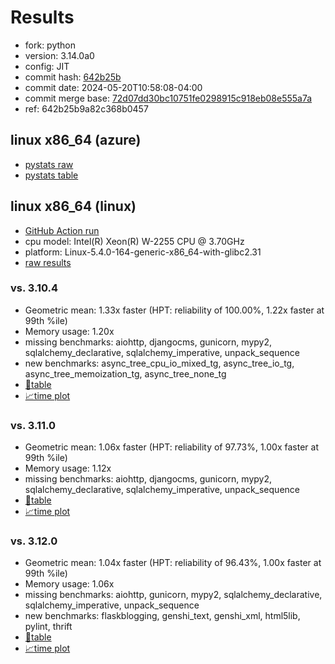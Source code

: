 # Results

- fork: python
- version: 3.14.0a0
- config: JIT
- commit hash: [642b25b](https://github.com/python/cpython/commit/642b25b)
- commit date: 2024-05-20T10:58:08-04:00
- commit merge base: [72d07dd30bc10751fe0298915c918eb08e555a7a](https://github.com/python/cpython/commit/72d07dd30bc10751fe0298915c918eb08e555a7a)
- ref: 642b25b9a82c368b0457

## linux x86_64 (azure)

- [pystats raw](bm-20240520-azure-x86_64-python-642b25b9a82c368b0457-3.14.0a0-642b25b-pystats.json)
- [pystats table](bm-20240520-azure-x86_64-python-642b25b9a82c368b0457-3.14.0a0-642b25b-pystats.md)

## linux x86_64 (linux)

- [GitHub Action run](https://github.com/faster-cpython/benchmarking/actions/runs/9165356177)
- cpu model: Intel(R) Xeon(R) W-2255 CPU @ 3.70GHz
- platform: Linux-5.4.0-164-generic-x86_64-with-glibc2.31
- [raw results](bm-20240520-linux-x86_64-python-642b25b9a82c368b0457-3.14.0a0-642b25b.json)

### vs. 3.10.4

- Geometric mean: 1.33x faster (HPT: reliability of 100.00%, 1.22x faster at 99th %ile)
- Memory usage: 1.20x
- missing benchmarks: aiohttp, djangocms, gunicorn, mypy2, sqlalchemy_declarative, sqlalchemy_imperative, unpack_sequence
- new benchmarks: async_tree_cpu_io_mixed_tg, async_tree_io_tg, async_tree_memoization_tg, async_tree_none_tg
- [📄table](bm-20240520-linux-x86_64-python-642b25b9a82c368b0457-3.14.0a0-642b25b-vs-3.10.4.md)
- [📈time plot](bm-20240520-linux-x86_64-python-642b25b9a82c368b0457-3.14.0a0-642b25b-vs-3.10.4.png)

### vs. 3.11.0

- Geometric mean: 1.06x faster (HPT: reliability of 97.73%, 1.00x faster at 99th %ile)
- Memory usage: 1.12x
- missing benchmarks: aiohttp, djangocms, gunicorn, mypy2, sqlalchemy_declarative, sqlalchemy_imperative, unpack_sequence
- [📄table](bm-20240520-linux-x86_64-python-642b25b9a82c368b0457-3.14.0a0-642b25b-vs-3.11.0.md)
- [📈time plot](bm-20240520-linux-x86_64-python-642b25b9a82c368b0457-3.14.0a0-642b25b-vs-3.11.0.png)

### vs. 3.12.0

- Geometric mean: 1.04x faster (HPT: reliability of 96.43%, 1.00x faster at 99th %ile)
- Memory usage: 1.06x
- missing benchmarks: aiohttp, gunicorn, mypy2, sqlalchemy_declarative, sqlalchemy_imperative, unpack_sequence
- new benchmarks: flaskblogging, genshi_text, genshi_xml, html5lib, pylint, thrift
- [📄table](bm-20240520-linux-x86_64-python-642b25b9a82c368b0457-3.14.0a0-642b25b-vs-3.12.0.md)
- [📈time plot](bm-20240520-linux-x86_64-python-642b25b9a82c368b0457-3.14.0a0-642b25b-vs-3.12.0.png)


